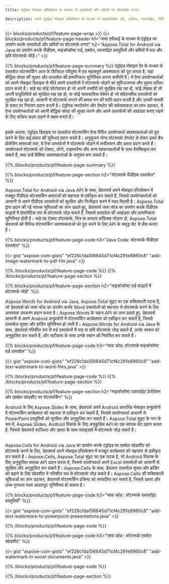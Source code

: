 ```yaml
---
title: एंड्रॉइड मोबाइल एप्लिकेशन के माध्यम से दस्तावेज़ों और छवियों पर वॉटरमार्क लगाएं

description: अपने एंड्रॉइड मोबाइल एप्लिकेशन के माध्यम से माइक्रोसॉफ्ट वर्ड, एक्सेल, पावरपॉइंट, पीडीएफ और छवियों सहित दस्तावेजों में टेक्स्ट के साथ-साथ इमेज वॉटरमार्क भी जोड़ें। ऐप के माध्यम से ऑनलाइन निःशुल्क टेक्स्ट या छवि वॉटरमार्क जोड़ें।
---
```


{{< blocks/products/pf/feature-page-wrap >}}
{{< blocks/products/pf/feature-page-header h1="जावा एपीआई के माध्यम से एंड्रॉइड का उपयोग करके दस्तावेज़ों और छवियों पर वॉटरमार्क लगाएं" h2="Aspose.Total for Android via Java का उपयोग करके पीडीएफ, माइक्रोसॉफ्ट वर्ड, एक्सेल, पावरपॉइंट प्रस्तुतियों और छवियों में पाठ और छवि वॉटरमार्क जोड़ें।" >}}

{{% blocks/products/pf/feature-page-summary %}}
एंड्रॉइड मोबाइल ऐप के माध्यम से दस्तावेज़ वॉटरमार्किंग आज के डिजिटल परिदृश्य में एक महत्वपूर्ण आवश्यकता को पूरा करता है, जहां बौद्धिक संपदा की सुरक्षा और दस्तावेज़ की प्रामाणिकता सुनिश्चित करना सर्वोपरि है। ये ऐप्स उपयोगकर्ताओं को अपने मोबाइल डिवाइस से सीधे अपने दस्तावेज़ों में वॉटरमार्क जोड़ने का सुविधाजनक और सुलभ तरीका प्रदान करते हैं। चाहे वह कोई फोटोग्राफर हो जो अपनी तस्वीरों को सुरक्षित रख रहा हो, कोई लेखक हो जो अपनी पांडुलिपियों को सुरक्षित रख रहा हो, या कोई व्यावसायिक पेशेवर हो जो संवेदनशील दस्तावेजों को सुरक्षित रख रहा हो, आसानी से वॉटरमार्क लगाने की क्षमता मन की शांति प्रदान करती है और उनकी सामग्री के प्रसार पर नियंत्रण प्रदान करती है। एंड्रॉयड स्मार्टफोन और टैबलेट की सर्वव्यापकता का लाभ उठाकर, ये ऐप्स उपयोगकर्ताओं को अपनी बौद्धिक संपदा की सुरक्षा करने और अपने दस्तावेजों की अखंडता बनाए रखने के लिए सक्रिय कदम उठाने में सक्षम बनाते हैं। <br /><br />

इसके अलावा, एंड्रॉइड डिवाइस पर दस्तावेज़ वॉटरमार्किंग ऐप्स विविध उपयोगकर्ता आवश्यकताओं को पूरा करने के लिए कई प्रकार की सुविधाएं प्रदान करते हैं। अनुकूलन योग्य वॉटरमार्क टेम्प्लेट से लेकर उन्नत बैच प्रोसेसिंग क्षमताओं तक, ये ऐप्स दस्तावेजों में वॉटरमार्क जोड़ने में लचीलापन और दक्षता प्रदान करते हैं। उपयोगकर्ता वॉटरमार्क को टेक्स्ट, लोगो, टाइमस्टैम्प और अन्य पहचानकर्ताओं के साथ वैयक्तिकृत कर सकते हैं, तथा उन्हें विशिष्ट आवश्यकताओं के अनुरूप बना सकते हैं। 

{{% /blocks/products/pf/feature-page-summary  %}}

{{% blocks/products/pf/feature-page-section  h2="वॉटरमार्क पीडीएफ दस्तावेज़" %}}

Aspose.Total for Android via Java API के साथ, डेवलपर्स अपने मोबाइल एप्लिकेशन में मजबूत पीडीएफ वॉटरमार्किंग क्षमताओं को सहजता से एकीकृत कर सकते हैं, जिससे उपयोगकर्ताओं को आसानी से अपने पीडीएफ दस्तावेजों को सुरक्षित और निजीकृत करने में मदद मिलती है। Aspose.Total द्वारा प्रदान की गई व्यापक सुविधाओं का लाभ उठाते हुए, डेवलपर्स जावा कोड का उपयोग करके पीडीएफ फाइलों में प्रोग्रामेटिक रूप से वॉटरमार्क जोड़ सकते हैं, जिससे दस्तावेज़ की अखंडता और प्रामाणिकता सुनिश्चित होती है। चाहे वह टेक्स्ट वॉटरमार्क, चित्र या कस्टम ग्राफिक्स जोड़ना हो, Aspose.Total डेवलपर्स को विभिन्न वॉटरमार्किंग आवश्यकताओं को पूरा करने के लिए API के समृद्ध सेट से लैस करता है।

{{% blocks/products/pf/feature-page-code h3="Java Code: वॉटरमार्क पीडीएफ दस्तावेज़" %}}

{{< gist "aspose-com-gists" "ef226c1da156645d71cf4c291e9960c8" "add-image-watermark-to-pdf-file.java" >}}

{{% /blocks/products/pf/feature-page-code  %}}
{{% /blocks/products/pf/feature-page-section %}}

{{% blocks/products/pf/feature-page-section  h2="माइक्रोसॉफ्ट वर्ड फाइलों में वॉटरमार्क जोड़ें" %}}

Aspose.Words for Android via Java, Aspose.Total सुइट का एक शक्तिशाली घटक है, जो डेवलपर्स को जावा कोड का उपयोग करके Word दस्तावेज़ों को सहजता से वॉटरमार्क करने के लिए आवश्यक उपकरण प्रदान करता है। Aspose.Words के सहज API का लाभ उठाते हुए, डेवलपर्स आसानी से अपने Android अनुप्रयोगों में वॉटरमार्किंग कार्यक्षमता को एकीकृत कर सकते हैं, जिससे दस्तावेज़ सुरक्षा और ब्रांडिंग सुनिश्चित हो जाती है। Aspose.Words for Android via Java के साथ, डेवलपर्स गतिशील रूप से वर्ड दस्तावेजों में पाठ या छवि वॉटरमार्क जोड़ सकते हैं, उनके स्वरूप को अनुकूलित कर सकते हैं, और सटीकता के साथ उनके स्थान को नियंत्रित कर सकते हैं।

{{% blocks/products/pf/feature-page-code h3="जावा कोड: वॉटरमार्क माइक्रोसॉफ्ट वर्ड दस्तावेज़" %}}

{{< gist "aspose-com-gists" "ef226c1da156645d71cf4c291e9960c8" "add-text-watermark-to-word-files.java" >}}

{{% /blocks/products/pf/feature-page-code  %}}
{{% /blocks/products/pf/feature-page-section %}}


{{% blocks/products/pf/feature-page-section  h2="माइक्रोसॉफ्ट पावरपॉइंट प्रेजेंटेशन और एक्सेल स्प्रेडशीट पर वॉटरमार्किंग" %}}

Android के लिए Aspose.Slides के साथ, डेवलपर्स अपने Android आधारित मोबाइल अनुप्रयोगों में वॉटरमार्किंग कार्यक्षमता को सहजता से एकीकृत कर सकते हैं, जिससे उपयोगकर्ता आसानी से PowerPoint प्रस्तुतियों को सुरक्षित और अनुकूलित कर सकते हैं। Aspose.Total सुइट के भाग के रूप में, Aspose.Slides, Android विकास के लिए अनुकूलित API का एक व्यापक सेट प्रदान करता है, जिससे डेवलपर्स सटीकता और दक्षता के साथ स्लाइडशो में वॉटरमार्क जोड़ सकते हैं। <br /><br />

Aspose.Cells for Android via Java का उपयोग करके एंड्रॉइड पर एक्सेल स्प्रेडशीट को वॉटरमार्क करने के लिए, डेवलपर्स अपने मोबाइल एप्लिकेशन में मजबूत कार्यक्षमता को सहजता से एकीकृत कर सकते हैं। Aspose.Cells, Aspose.Total सुइट का एक घटक है, जो Android विकास के लिए अनुकूलित व्यापक API प्रदान करता है, जिससे उपयोगकर्ता अपने Excel दस्तावेज़ों को आसानी से सुरक्षित और अनुकूलित कर सकते हैं। Aspose.Cells के साथ, डेवलपर दस्तावेज़ सुरक्षा और ब्रांडिंग को बढ़ाने के लिए स्प्रेडशीट में गतिशील रूप से वॉटरमार्क जोड़ सकते हैं। Aspose.Cells की शक्तिशाली सुविधाओं का लाभ उठाकर, डेवलपर्स वॉटरमार्किंग प्रक्रिया को स्वचालित कर सकते हैं, जिससे दक्षता और उच्च गुणवत्ता वाला आउटपुट सुनिश्चित हो सकता है। 

{{% blocks/products/pf/feature-page-code h3="जावा कोड : वॉटरमार्क पावरपॉइंट प्रस्तुतियाँ" %}}

{{< gist "aspose-com-gists" "ef226c1da156645d71cf4c291e9960c8" "add-text-watermark-to-powerpoint-presentations.java" >}}

{{% /blocks/products/pf/feature-page-code  %}}

{{% blocks/products/pf/feature-page-code h3="जावा कोड : वॉटरमार्क एक्सेल स्प्रेडशीट" %}}

{{< gist "aspose-com-gists" "ef226c1da156645d71cf4c291e9960c8" "add-watermark-in-excel-documents.java" >}}

{{% /blocks/products/pf/feature-page-code  %}}


{{% /blocks/products/pf/feature-page-section %}}